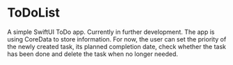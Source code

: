 # ToDoList

A simple SwiftUI ToDo app. Currently in further development.
The app is using CoreData to store information. For now, the user can set the priority of the newly created task, its planned completion date, check whether the task has been done and delete the task when no longer needed.
